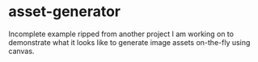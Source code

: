 # asset-generator

Incomplete example ripped from another project I am working on to demonstrate what it looks like to generate image assets on-the-fly using canvas.
